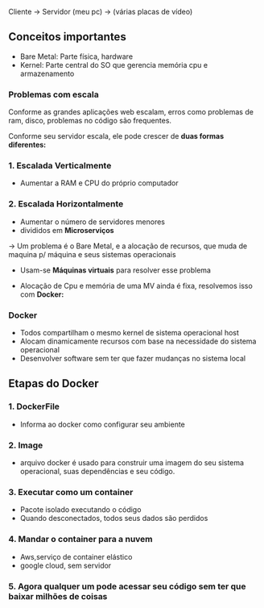 Cliente    -> Servidor
(meu pc) -> (várias placas de vídeo)

## Conceitos importantes
- Bare Metal: Parte física, hardware
- Kernel: Parte central do SO que gerencia memória cpu e armazenamento

### Problemas com escala
Conforme as grandes aplicações web escalam, erros como problemas de ram, disco, problemas no código são frequentes.

Conforme seu servidor escala, ele pode crescer de **duas formas diferentes:**
### 1. Escalada Verticalmente
- Aumentar a RAM e CPU do próprio computador

### 2. Escalada Horizontalmente
- Aumentar o número de servidores menores
- divididos em **Microserviços**

-> Um problema é o Bare Metal, e a alocação de recursos, que muda de maquina p/ máquina e seus sistemas operacionais
- Usam-se **Máquinas virtuais** para resolver esse problema

- Alocação de Cpu e memória de uma MV ainda é fixa, resolvemos isso com **Docker:**

### Docker
- Todos compartilham o mesmo kernel de sistema operacional host 
- Alocam dinamicamente recursos com base na necessidade do sistema operacional
- Desenvolver software sem ter que fazer mudanças no sistema local

## Etapas do Docker
### 1. DockerFile
- Informa ao docker como configurar seu ambiente

### 2. Image
- arquivo docker é usado para construir uma imagem do seu sistema operacional, suas dependências e seu código.

### 3. Executar como um container
- Pacote isolado executando o código
- Quando desconectados, todos seus dados são perdidos

### 4. Mandar o container para a nuvem
- Aws,serviço de container elástico
- google cloud, sem servidor

### 5. Agora qualquer um pode acessar seu código sem ter que baixar milhões de coisas